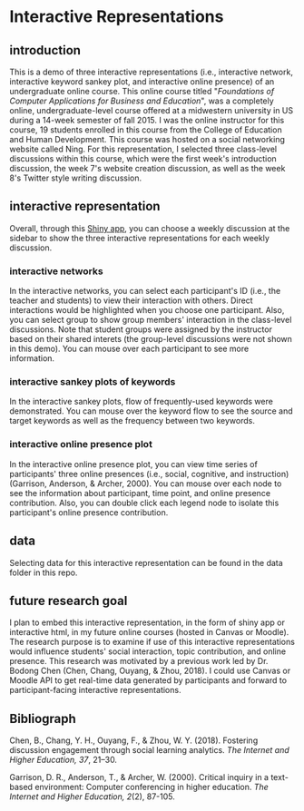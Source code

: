 # Interactive Representations
## introduction
This is a demo of three interactive representations (i.e., interactive network, interactive keyword sankey plot, and interactive online presence) of an undergraduate online course. This online course titled "*Foundations of Computer Applications for Business and Education*", was a completely online, undergraduate-level course offered at a midwestern university in US during a 14-week semester of fall 2015. I was the online instructor for this course, 19 students enrolled in this course from the College of Education and Human Development. This course was hosted on a social networking website called Ning. For this representation, I selected three class-level discussions within this course, which were the first week's introduction discussion, the week 7's website creation discussion, as well as the week 8's Twitter style writing discussion.

## interactive representation
Overall, through this [Shiny app](https://fanouyang.shinyapps.io/interactive_representation/), you can choose a weekly discussion at the sidebar to show the three interactive representations for each weekly discussion.

### interactive networks
In the interactive networks, you can select each participant's ID (i.e., the teacher and students) to view their interaction with others. Direct interactions would be highlighted when you choose one participant. Also, you can select group to show group members' interaction in the class-level discussions. Note that student groups were assigned by the instructor based on their shared interets (the group-level discussions were not shown in this demo). You can mouse over each participant to see more information.

### interactive sankey plots of keywords
In the interactive sankey plots, flow of frequently-used keywords were demonstrated. You can mouse over the keyword flow to see the source and target keywords as well as the frequency between two keywords.

### interactive online presence plot
In the interactive online presence plot, you can view time series of participants' three online presences (i.e., social, cognitive, and instruction) (Garrison, Anderson, & Archer, 2000). You can mouse over each node to see the information about participant, time point, and online presence contribution. Also, you can double click each legend node to isolate this participant's online presence contribution.

## data
Selecting data for this interactive representation can be found in the data folder in this repo. 

## future research goal
I plan to embed this interactive representation, in the form of shiny app or interactive html, in my future online courses (hosted in Canvas or Moodle). The research purpose is to examine if use of this interactive representations would influence students' social interaction, topic contribution, and online presence. This research was motivated by a previous work led by Dr. Bodong Chen (Chen, Chang, Ouyang, & Zhou, 2018). I could use Canvas or Moodle API to get real-time data generated by participants and forward to participant-facing interactive representations.

## Bibliograph
Chen, B., Chang, Y. H., Ouyang, F., & Zhou, W. Y. (2018). Fostering discussion engagement through social learning analytics. *The Internet and Higher Education, 37*, 21–30.

Garrison, D. R., Anderson, T., & Archer, W. (2000). Critical inquiry in a text-based environment: Computer conferencing in higher education. *The Internet and Higher Education, 2*(2), 87-105. 
